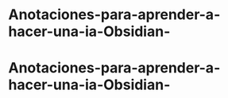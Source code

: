 
# Anotaciones-para-aprender-a-hacer-una-ia-Obsidian-
# Anotaciones-para-aprender-a-hacer-una-ia-Obsidian-
